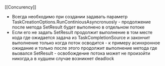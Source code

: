 [[Concurency]]

- Всегда необходимо при создании задавать параметр TaskCreationOptions.RunContiniousAsyncronuosly - продолжение после метода SetResult будет выполнено в отдельном потоке
- Если его не задать SetResult продолжит выполнение в том месте кода где ожидается задача из TaskCompletionSource и закончит выполнение только когда поток осводится - к примеру асинхронное ожидание и только после этого продолжит выполнение метода где вызвался SetResult - освобождение потока может не произойти никогда,а в худшем случае возникнет deadlock
